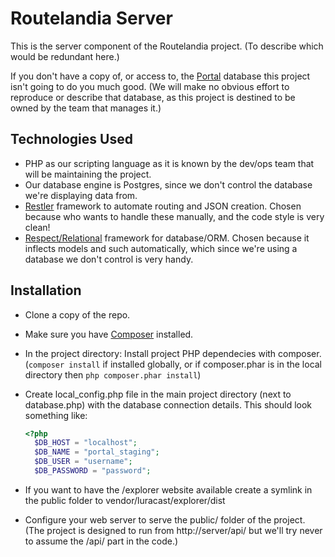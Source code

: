 # Routelandia Server
This is the server component of the Routelandia project. (To describe which would be redundant here.)

If you don't have a copy of, or access to, the [Portal](http://portal.its.pdx.edu) database this project isn't
going to do you much good. (We will make no obvious effort to reproduce or describe that database, as this project
is destined to be owned by the team that manages it.)


## Technologies Used
* PHP as our scripting language as it is known by the dev/ops team that will be maintaining the project.
* Our database engine is Postgres, since we don't control the database we're displaying data from.
* [Restler](https://github.com/Respect/Relational) framework to automate routing and JSON creation. Chosen because who wants to handle these manually, and the code style is very clean!
* [Respect/Relational](https://github.com/Luracast/Restler) framework for database/ORM. Chosen because it inflects models and such automatically, which since we're using a database we don't control is very handy.



## Installation
* Clone a copy of the repo.
* Make sure you have [Composer](https://getcomposer.org) installed.
* In the project directory: Install project PHP dependecies with composer. (`composer install` if installed globally, or if composer.phar is in the local directory then `php composer.phar install`)
* Create local_config.php file in the main project directory (next to database.php) with the database connection details. This should look something like:

  ```php
  <?php
    $DB_HOST = "localhost";
    $DB_NAME = "portal_staging";
    $DB_USER = "username";
    $DB_PASSWORD = "password";
  ```
* If you want to have the /explorer website available create a symlink in the public folder to vendor/luracast/explorer/dist
* Configure your web server to serve the public/ folder of the project. (The project is designed to run from http://server/api/ but we'll try never to assume the /api/ part in the code.)

